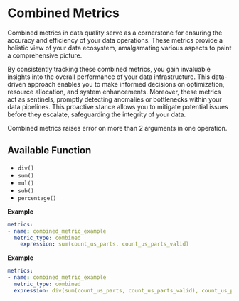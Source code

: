 # **Combined Metrics**

Combined metrics in data quality serve as a cornerstone for ensuring the accuracy and efficiency of your data operations. These metrics provide a holistic view of your data ecosystem, amalgamating various aspects to paint a comprehensive picture.

By consistently tracking these combined metrics, you gain invaluable insights into the overall performance of your data infrastructure. This data-driven approach enables you to make informed decisions on optimization, resource allocation, and system enhancements. Moreover, these metrics act as sentinels, promptly detecting anomalies or bottlenecks within your data pipelines. This proactive stance allows you to mitigate potential issues before they escalate, safeguarding the integrity of your data.

Combined metrics raises error on more than 2 arguments in one operation.


## **Available Function**

- `div()`
- `sum()`
- `mul()`
- `sub()`
- `percentage()`

**Example**

```yaml title="dcs_config.yaml"
metrics:
- name: combined_metric_example
  metric_type: combined
	expression: sum(count_us_parts, count_us_parts_valid)
```

**Example**

```yaml title="dcs_config.yaml"
metrics:
- name: combined_metric_example
  metric_type: combined
  expression: div(sum(count_us_parts, count_us_parts_valid), count_us_parts_not_valid)
```